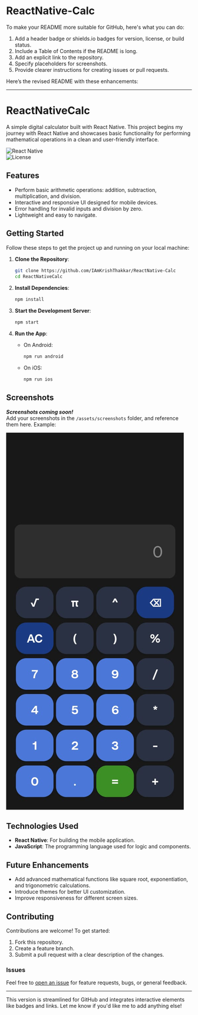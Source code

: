 # ReactNative-Calc

To make your README more suitable for GitHub, here's what you can do:  

1. Add a header badge or shields.io badges for version, license, or build status.
2. Include a Table of Contents if the README is long.
3. Add an explicit link to the repository.
4. Specify placeholders for screenshots.
5. Provide clearer instructions for creating issues or pull requests.

Here’s the revised README with these enhancements:

---

# ReactNativeCalc

A simple digital calculator built with React Native. This project begins my journey with React Native and showcases basic functionality for performing mathematical operations in a clean and user-friendly interface.

![React Native](https://img.shields.io/badge/React_Native-v0.71-blue?style=flat-square)  
![License](https://img.shields.io/badge/license-MIT-green)

## Features

- Perform basic arithmetic operations: addition, subtraction, multiplication, and division.
- Interactive and responsive UI designed for mobile devices.
- Error handling for invalid inputs and division by zero.
- Lightweight and easy to navigate.

## Getting Started

Follow these steps to get the project up and running on your local machine:

1. **Clone the Repository**:
   ```bash
   git clone https://github.com/IAmKrishThakkar/ReactNative-Calc
   cd ReactNativeCalc
   ```

2. **Install Dependencies**:
   ```bash
   npm install
   ```

3. **Start the Development Server**:
   ```bash
   npm start
   ```

4. **Run the App**:
   - On Android:
     ```bash
     npm run android
     ```
   - On iOS:
     ```bash
     npm run ios
     ```

## Screenshots

_**Screenshots coming soon!**_  
Add your screenshots in the `/assets/screenshots` folder, and reference them here. Example:  

![Calculator UI](calculator-ui.jpg)

## Technologies Used

- **React Native**: For building the mobile application.
- **JavaScript**: The programming language used for logic and components.

## Future Enhancements

- Add advanced mathematical functions like square root, exponentiation, and trigonometric calculations.
- Introduce themes for better UI customization.
- Improve responsiveness for different screen sizes.

## Contributing

Contributions are welcome! To get started:  
1. Fork this repository.  
2. Create a feature branch.  
3. Submit a pull request with a clear description of the changes.  

### Issues
Feel free to [open an issue](https://github.com/yourusername/ReactNativeCalc/issues) for feature requests, bugs, or general feedback.


---

This version is streamlined for GitHub and integrates interactive elements like badges and links. Let me know if you'd like me to add anything else!
